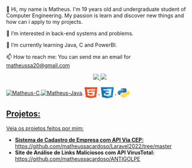 👋 Hi, my name is Matheus. I'm 19 years old and undergraduate student of Computer Engineering. My passion is learn and discover new things and how can i apply to my projects.

👀 I’m interested in back-end systems and problems.  

🌱 I’m currently learning Java, C and PowerBI.

📫 How to reach me: You can send me an email for matheussa20@gmail.com

<div align="center">
  <a href="https://github.com/matheussacardoso">
  <img height="180em" src="https://github-readme-stats.vercel.app/api?username=matheussacardoso&show_icons=true&theme=dracula&include_all_commits=true&count_private=true"/>
  <img height="180em" src="https://github-readme-stats.vercel.app/api/top-langs/?username=matheussacardoso&layout=compact&langs_count=7&theme=dracula"/>
</div>

<div style="display: inline_block"><br>
  <img align="center" alt="Matheus-C" height="30" width="40" src="https://cdn.jsdelivr.net/gh/devicons/devicon/icons/c/c-original.svg">
  <img align="center" alt="Matheus-Java" height="30" width="40" src="https://cdn.jsdelivr.net/gh/devicons/devicon/icons/java/java-original.svg">
  
  <img align="center" alt="Matheus-HTML" height="30" width="40" src="https://raw.githubusercontent.com/devicons/devicon/master/icons/html5/html5-original.svg">
  <img align="center" alt="Matheus-CSS" height="30" width="40" src="https://raw.githubusercontent.com/devicons/devicon/master/icons/css3/css3-original.svg">
  <img align="center" alt="Matheus-Python" height="30" width="40" src="https://raw.githubusercontent.com/devicons/devicon/master/icons/python/python-original.svg">
</div>

## Projetos:
Veja os projetos feitos por mim:
* **Sistema de Cadastro de Empresa com API Via CEP:** https://github.com/matheussacardoso/Laravel2022/tree/master
* **Site de Análise de Links Maliciosos com API VirusTotal:** https://github.com/matheussacardoso/ANTIGOLPE
